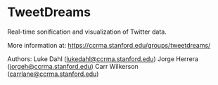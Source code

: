 TweetDreams
===========

Real-time sonification and visualization of Twitter data.

More information at: https://ccrma.stanford.edu/groups/tweetdreams/


Authors:
Luke Dahl (lukedahl@ccrma.stanford.edu)
Jorge Herrera (jorgeh@ccrma.stanford.edu)
Carr Wilkerson (carrlane@ccrma.stanford.edu)
